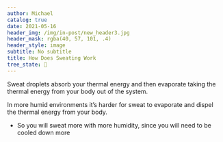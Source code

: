 ```yaml
---
author: Michael
catalog: true
date: 2021-05-16
header_img: /img/in-post/new_header3.jpg
header_mask: rgba(40, 57, 101, .4)
header_style: image
subtitle: No subtitle
title: How Does Sweating Work
tree_state: 🌱
---
```


Sweat droplets absorb your thermal energy and then evaporate taking the thermal energy from your body out of the system.

In more humid environments it’s harder for sweat to evaporate and dispel the  thermal energy from your body.
- So you will sweat more with more humidity, since you will need to be cooled down more